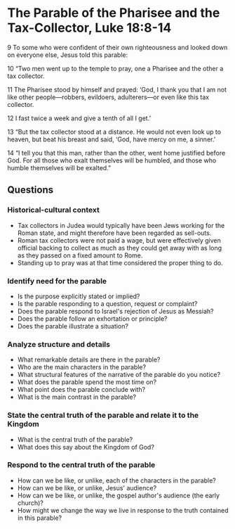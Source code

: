 # The Parable of the Pharisee and the Tax-Collector, Luke 18:8-14

9 To some who were confident of their own righteousness and looked down on everyone else, Jesus told this parable: 

10 “Two men went up to the temple to pray, one a Pharisee and the other a tax collector. 

11 The Pharisee stood by himself and prayed: ‘God, I thank you that I am not like other people—robbers, evildoers, adulterers—or even like this tax collector. 

12 I fast twice a week and give a tenth of all I get.’

13 “But the tax collector stood at a distance. He would not even look up to heaven, but beat his breast and said, ‘God, have mercy on me, a sinner.’

14 “I tell you that this man, rather than the other, went home justified before God. For all those who exalt themselves will be humbled, and those who humble themselves will be exalted.”

## Questions

### Historical-cultural context

* Tax collectors in Judea would typically have been Jews working for the Roman
  state, and might therefore have been regarded as sell-outs.
* Roman tax collectors were not paid a wage, but were effectively given official
  backing to collect as much as they could get away with as long as they passed
  on a fixed amount to Rome.
* Standing up to pray was at that time considered the proper thing to do.

### Identify need for the parable

* Is the purpose explicitly stated or implied?
* Is the parable responding to a question, request or complaint?
* Does the parable respond to Israel's rejection of Jesus as Messiah?
* Does the parable follow an exhortation or principle?
* Does the parable illustrate a situation?

### Analyze structure and details

* What remarkable details are there in the parable?
* Who are the main characters in the parable?
* What structural features of the narrative of the parable do you notice?
* What does the parable spend the most time on?
* What point does the parable conclude with?
* What is the main contrast in the parable?

### State the central truth of the parable and relate it to the Kingdom

* What is the central truth of the parable?
* What does this say about the Kingdom of God?

### Respond to the central truth of the parable

* How can we be like, or unlike, each of the characters in the parable?
* How can we be like, or unlike, Jesus' audience?
* How can we be like, or unlike, the gospel author's audience (the early church)?
* How might we change the way we live in response to the truth contained in
  this parable?
